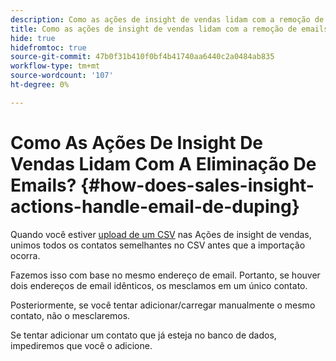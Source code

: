 ```yaml
---
description: Como as ações de insight de vendas lidam com a remoção de e-mails - Documentos do Marketo - Documentação do produto
title: Como as ações de insight de vendas lidam com a remoção de emails
hide: true
hidefromtoc: true
source-git-commit: 47b0f31b410f0bf4b41740aa6440c2a0484ab835
workflow-type: tm+mt
source-wordcount: '107'
ht-degree: 0%

---
```


# Como As Ações De Insight De Vendas Lidam Com A Eliminação De Emails? {#how-does-sales-insight-actions-handle-email-de-duping}

Quando você estiver [upload de um CSV](/help/marketo/product-docs/marketo-sales-insight/actions/people/managing-contacts/import-contacts-via-csv.md) nas Ações de insight de vendas, unimos todos os contatos semelhantes no CSV antes que a importação ocorra.

Fazemos isso com base no mesmo endereço de email. Portanto, se houver dois endereços de email idênticos, os mesclamos em um único contato.

Posteriormente, se você tentar adicionar/carregar manualmente o mesmo contato, não o mesclaremos.

Se tentar adicionar um contato que já esteja no banco de dados, impediremos que você o adicione.
